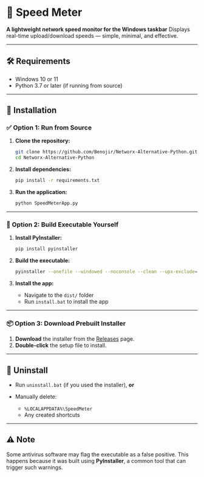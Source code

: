 # 📶 Speed Meter

**A lightweight network speed monitor for the Windows taskbar**
Displays real-time upload/download speeds — simple, minimal, and effective.

---

## 🛠 Requirements

* Windows 10 or 11
* Python 3.7 or later (if running from source)

---

## 🚀 Installation

### ✅ Option 1: Run from Source

1. **Clone the repository:**

   ```bash
   git clone https://github.com/Benojir/Networx-Alternative-Python.git
   cd Networx-Alternative-Python
   ```

2. **Install dependencies:**

   ```bash
   pip install -r requirements.txt
   ```

3. **Run the application:**

   ```bash
   python SpeedMeterApp.py
   ```

---

### 🧱 Option 2: Build Executable Yourself

1. **Install PyInstaller:**

   ```bash
   pip install pyinstaller
   ```

2. **Build the executable:**

   ```bash
   pyinstaller --onefile --windowed --noconsole --clean --upx-exclude=vcruntime140.dll --add-data "speedmeter.ico;." SpeedMeterApp.py
   ```

3. **Install the app:**

   * Navigate to the `dist/` folder
   * Run `install.bat` to install the app

---

### 📦 Option 3: Download Prebuilt Installer

1. **Download** the installer from the [Releases](https://github.com/Benojir/Networx-Alternative-Python/releases) page.
2. **Double-click** the setup file to install.

---

## 🧹 Uninstall

* Run `uninstall.bat` (if you used the installer), **or**
* Manually delete:

  * `%LOCALAPPDATA%\SpeedMeter`
  * Any created shortcuts

---

## ⚠️ Note

Some antivirus software may flag the executable as a false positive. This happens because it was built using **PyInstaller**, a common tool that can trigger such warnings.
